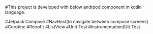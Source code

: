 #This project is developed with below andrpod component in kotlin language. 

 #Jetpack Compose
 #NavHost(to navigate between compose screens)
 #Corotine
 #Retrofit
 #ListView
 #Unit Test
 #Instrumentation(UI) Test

 
